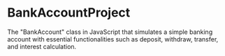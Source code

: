 # BankAccountProject
The "BankAccount" class in JavaScript that simulates a simple banking account with essential functionalities such as deposit, withdraw, transfer, and interest calculation.
